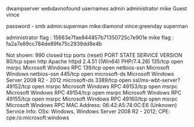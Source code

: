 dwampserver 
webdavnofound
usernames
admin
administrator
mike
Guest
vince

password - smb 
admin:superman
mike:diamond
vince:greenday
superman

administrator flag : 15663e7fae844857b71350725c7e901e
mike flag : fa2a7e89cc784de89fe75c2939dd8e4b

Not shown: 990 closed tcp ports (reset)
PORT      STATE SERVICE            VERSION
80/tcp    open  http               Apache httpd 2.4.51 ((Win64) PHP/7.4.26)
135/tcp   open  msrpc              Microsoft Windows RPC
139/tcp   open  netbios-ssn        Microsoft Windows netbios-ssn
445/tcp   open  microsoft-ds       Microsoft Windows Server 2008 R2 - 2012 microsoft-ds
3389/tcp  open  ssl/ms-wbt-server?
49152/tcp open  msrpc              Microsoft Windows RPC
49153/tcp open  msrpc              Microsoft Windows RPC
49154/tcp open  msrpc              Microsoft Windows RPC
49155/tcp open  msrpc              Microsoft Windows RPC
49160/tcp open  msrpc              Microsoft Windows RPC
MAC Address: 06:42:A5:74:0C:E6 (Unknown)
Service Info: OSs: Windows, Windows Server 2008 R2 - 2012; CPE: cpe:/o:microsoft:windows


